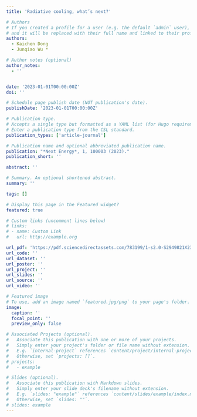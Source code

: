 ```yaml
---
title: 'Radiative cooling, what’s next?'

# Authors
# If you created a profile for a user (e.g. the default `admin` user), write the username (folder name) here
# and it will be replaced with their full name and linked to their profile.
authors: 
  - Kaichen Dong
  - Junqiao Wu *

# Author notes (optional)
author_notes:
  - ''


date: '2023-01-01T00:00:00Z'
doi: ''

# Schedule page publish date (NOT publication's date).
publishDate: '2023-01-01T00:00:00Z'

# Publication type.
# Accepts a single type but formatted as a YAML list (for Hugo requirements).
# Enter a publication type from the CSL standard.
publication_types: ['article-journal']

# Publication name and optional abbreviated publication name.
publication: "*Next Energy*, 1, 100003 (2023)."
publication_short: ''

abstract: ''

# Summary. An optional shortened abstract.
summary: ''

tags: []

# Display this page in the Featured widget?
featured: true

# Custom links (uncomment lines below)
# links:
# - name: Custom Link
#   url: http://example.org

url_pdf: 'https://pdf.sciencedirectassets.com/783199/1-s2.0-S2949821X23X00027/1-s2.0-S2949821X23000029/main.pdf?X-Amz-Security-Token=IQoJb3JpZ2luX2VjEKv%2F%2F%2F%2F%2F%2F%2F%2F%2F%2FwEaCXVzLWVhc3QtMSJHMEUCIQDOC50L2qfdPucsEoK1GjoPCtpB49HUwTGwPb7mp6AuWgIgbvZ1IoGK06VImwDlxn3Heaop3CBb4o72N7zoSyXeh6MquwUI5P%2F%2F%2F%2F%2F%2F%2F%2F%2F%2FARAFGgwwNTkwMDM1NDY4NjUiDOwPdXcIy%2B1l%2FXftxCqPBc24rDhla5mCCgX6dCPty3sk63JnRT4C6RKaQT7M4QxNpqzkXdLNjqC0EKl6ZUPmuMuqkNRG1LvEp24Q%2F18LdIORASWS6RdonsjTXmXsGkt%2BOTOe6xqEK7NkBIq907CLmqc8eLm%2BWm9rcxx8yaZlD3%2BUKtfFW%2Fxj2OOcYqu563JYs%2BH0WM8Ld20xCB7W0nSo5TfcB4jg6opGA3jS0A6%2BQU1Om5U%2BP5cefohfeahAOZMKCXkzGrpetAQW1mJLeJOWjdQw9gj3qJDRO7E4Y27fOqf9Q7q%2BnJmeINLxxiZ7Oz%2FPzUgUQRFp3FcUvOedVZF79cUW20TQGLdfhw5qusCZfOZt%2BadyYw5biiDPTgoSeIJNnAT8yEOTaIjoR0xIA4qcJn3fmtv4kW7TGz0HFAJAVII1oe1%2BjyLaDpe8WGltVQD1c16nNhoV8KImfAKhaSMq3ql8sRKhAuSmajXH8AVz2CwW4SxikgnVfN8vZ9vzZwVtxXecXXg4UxeKNClr3f6j4%2BVMsOeC0xjBTahuAOhb0AxZekVUtgsvSzorlHSSDfyIOBTmNZggLoWl3O9oY1BtDGG8tpYDXGnxG6R8iwRrKhbnkh0LPWWGncf0CJljYhT7KvyTQW%2FlekSUcIs8yGS2chvHJ16EDQsl%2FVzw3uf48dmN%2BPOAuWksa9wG%2FYjLEnK5GLeU2nVZxDGYkMbjVgZQ7Urg08PTCHEhEkCWaD7xbee3g8VALIJR79X2UlEBoZXLIYQwWylig%2FgYHkf0bEoJkEVcUfbgJQfiyAQbCnPHzny3OVVFKOZvQgLF8QzZmihCuA1bkbA9Odt8zyncacE8OoySjp9yDA3zqkKxCCHvZSjHCyTiuH78PiYB3r%2BazkQwzdSZvgY6sQFYNmJb%2Fmkdp7mfez5K20VfHi9plUg1bgSH%2BgQ72SdVKzD9TiOIu4mkWkWxfApp4F7C0tMc1w%2BEqeTmYGcye8PPk2ax%2BVs4XyDcc7r1dhArftg2V7vBiqSxnSIwG2fGLd01tvPAPbvITgnbKGMeFU3wxYEBB8Y7DVofZIDtc33Vm3mO%2FTGkjZQtxAOFf1VMk1XVkvYHqUbKHYAX42qHNnxVIz0eDmG3pV7zIQxtdPZ5taU%3D&X-Amz-Algorithm=AWS4-HMAC-SHA256&X-Amz-Date=20250304T033229Z&X-Amz-SignedHeaders=host&X-Amz-Expires=299&X-Amz-Credential=ASIAQ3PHCVTYRVHFLUFF%2F20250304%2Fus-east-1%2Fs3%2Faws4_request&X-Amz-Signature=0fac3cf369b173e709e9128b3cdb2bfad64248ea22eaec4fa13141afec1e5f47&hash=4edce2a6b93eaa0725cfb3e7ae82da0c930fc2f147085c08482c99b1c35f75ad&host=68042c943591013ac2b2430a89b270f6af2c76d8dfd086a07176afe7c76c2c61&pii=S2949821X23000029&tid=spdf-ac976142-83b8-476a-9046-2e618897f05b&sid=45bbbc719c34e94fbc5898039eea852efb8agxrqa&type=client&tsoh=d3d3LnNjaWVuY2VkaXJlY3QuY29t&rh=d3d3LnNjaWVuY2VkaXJlY3QuY29t&ua=1908585e010157055b52&rr=91ae4e837b3dcf22&cc=cn'
url_code: ''
url_dataset: ''
url_poster: ''
url_project: ''
url_slides: ''
url_source: ''
url_video: ''

# Featured image
# To use, add an image named `featured.jpg/png` to your page's folder.
image:
  caption: ''
  focal_point: ''
  preview_only: false

# Associated Projects (optional).
#   Associate this publication with one or more of your projects.
#   Simply enter your project's folder or file name without extension.
#   E.g. `internal-project` references `content/project/internal-project/index.md`.
#   Otherwise, set `projects: []`.
# projects:
#   - example

# Slides (optional).
#   Associate this publication with Markdown slides.
#   Simply enter your slide deck's filename without extension.
#   E.g. `slides: "example"` references `content/slides/example/index.md`.
#   Otherwise, set `slides: ""`.
# slides: example
---
```

